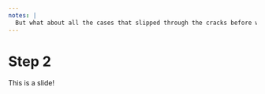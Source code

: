 ```yaml
---
notes: |
  But what about all the cases that slipped through the cracks before we enforced our RULES document!? Don’t worry, our developer has thought of step two and they have put together a plan to fix the existing issues in the codebase. They don’t have the time to stop everything and write a proper alt description of every broken image in the massive codebase right now, but they have put together a list of all the images that still need alt descriptions and they have shared this list with the team. Now they’re all going to slowly work together to fix the existing images over time alongside their existing work, and not only that! to help motivate the team our Developer has even put together a little graph to show the progress being made as each image is fixed. Never underestimate the power of a graph!!
---
```


# Step 2

This is a slide!

